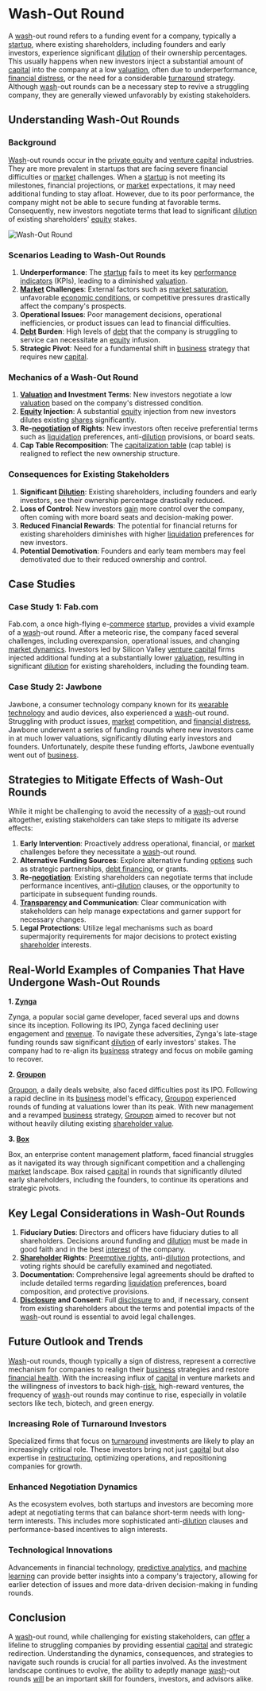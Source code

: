 # Wash-Out Round

A [wash](../w/wash.md)-out round refers to a funding event for a company, typically a [startup](../s/startup.md), where existing shareholders, including founders and early investors, experience significant [dilution](../d/dilution.md) of their ownership percentages. This usually happens when new investors inject a substantial amount of [capital](../c/capital.md) into the company at a low [valuation](../v/valuation.md), often due to underperformance, [financial distress](../f/financial_distress.md), or the need for a considerable [turnaround](../t/turnaround.md) strategy. Although [wash](../w/wash.md)-out rounds can be a necessary step to revive a struggling company, they are generally viewed unfavorably by existing stakeholders.

## Understanding Wash-Out Rounds

### Background

[Wash](../w/wash.md)-out rounds occur in the [private equity](../p/private_equity.md) and [venture capital](../v/venture_capital.md) industries. They are more prevalent in startups that are facing severe financial difficulties or [market](../m/market.md) challenges. When a [startup](../s/startup.md) is not meeting its milestones, financial projections, or [market](../m/market.md) expectations, it may need additional funding to stay afloat. However, due to its poor performance, the company might not be able to secure funding at favorable terms. Consequently, new investors negotiate terms that lead to significant [dilution](../d/dilution.md) of existing shareholders' [equity](../e/equity.md) stakes.

![Wash-Out Round](https://example.com/sampleimage.jpg)

### Scenarios Leading to Wash-Out Rounds

1. **Underperformance**: The [startup](../s/startup.md) fails to meet its key [performance indicators](../p/performance_indicators.md) (KPIs), leading to a diminished [valuation](../v/valuation.md).
2. **[Market](../m/market.md) Challenges**: External factors such as [market saturation](../m/market_saturation.md), unfavorable [economic conditions](../e/economic_conditions.md), or competitive pressures drastically affect the company's prospects.
3. **Operational Issues**: Poor management decisions, operational inefficiencies, or product issues can lead to financial difficulties.
4. **[Debt](../d/debt.md) Burden**: High levels of [debt](../d/debt.md) that the company is struggling to service can necessitate an [equity](../e/equity.md) infusion.
5. **Strategic Pivot**: Need for a fundamental shift in [business](../b/business.md) strategy that requires new [capital](../c/capital.md).

### Mechanics of a Wash-Out Round

1. **[Valuation](../v/valuation.md) and Investment Terms**: New investors negotiate a low [valuation](../v/valuation.md) based on the company's distressed condition.
2. **[Equity](../e/equity.md) Injection**: A substantial [equity](../e/equity.md) injection from new investors dilutes existing [shares](../s/shares.md) significantly.
3. **Re-[negotiation](../n/negotiation.md) of Rights**: New investors often receive preferential terms such as [liquidation](../l/liquidation.md) preferences, anti-[dilution](../d/dilution.md) provisions, or board seats.
4. **Cap Table Recomposition**: The [capitalization table](../c/capitalization_table.md) (cap table) is realigned to reflect the new ownership structure.

### Consequences for Existing Stakeholders

1. **Significant [Dilution](../d/dilution.md)**: Existing shareholders, including founders and early investors, see their ownership percentage drastically reduced.
2. **Loss of Control**: New investors [gain](../g/gain.md) more control over the company, often coming with more board seats and decision-making power.
3. **Reduced Financial Rewards**: The potential for financial returns for existing shareholders diminishes with higher [liquidation](../l/liquidation.md) preferences for new investors.
4. **Potential Demotivation**: Founders and early team members may feel demotivated due to their reduced ownership and control.

## Case Studies

### Case Study 1: Fab.com

Fab.com, a once high-flying e-[commerce](../c/commerce.md) [startup](../s/startup.md), provides a vivid example of a [wash](../w/wash.md)-out round. After a meteoric rise, the company faced several challenges, including overexpansion, operational issues, and changing [market dynamics](../m/market_dynamics.md). Investors led by Silicon Valley [venture capital](../v/venture_capital.md) firms injected additional funding at a substantially lower [valuation](../v/valuation.md), resulting in significant [dilution](../d/dilution.md) for existing shareholders, including the founding team.

### Case Study 2: Jawbone

Jawbone, a consumer technology company known for its [wearable technology](../w/wearable_technology.md) and audio devices, also experienced a [wash](../w/wash.md)-out round. Struggling with product issues, [market](../m/market.md) competition, and [financial distress](../f/financial_distress.md), Jawbone underwent a series of funding rounds where new investors came in at much lower valuations, significantly diluting early investors and founders. Unfortunately, despite these funding efforts, Jawbone eventually went out of [business](../b/business.md).

## Strategies to Mitigate Effects of Wash-Out Rounds

While it might be challenging to avoid the necessity of a [wash](../w/wash.md)-out round altogether, existing stakeholders can take steps to mitigate its adverse effects:

1. **Early Intervention**: Proactively address operational, financial, or [market](../m/market.md) challenges before they necessitate a [wash](../w/wash.md)-out round.
2. **Alternative Funding Sources**: Explore alternative funding [options](../o/options.md) such as strategic partnerships, [debt financing](../d/debt_financing.md), or grants.
3. **Re-[negotiation](../n/negotiation.md)**: Existing shareholders can negotiate terms that include performance incentives, anti-[dilution](../d/dilution.md) clauses, or the opportunity to participate in subsequent funding rounds.
4. **[Transparency](../t/transparency.md) and Communication**: Clear communication with stakeholders can help manage expectations and garner support for necessary changes.
5. **Legal Protections**: Utilize legal mechanisms such as board supermajority requirements for major decisions to protect existing [shareholder](../s/shareholder.md) interests.

## Real-World Examples of Companies That Have Undergone Wash-Out Rounds

**1. [Zynga](https://www.zynga.com)**

Zynga, a popular social game developer, faced several ups and downs since its inception. Following its IPO, Zynga faced declining user engagement and [revenue](../r/revenue.md). To navigate these adversities, Zynga's late-stage funding rounds saw significant [dilution](../d/dilution.md) of early investors' stakes. The company had to re-align its [business](../b/business.md) strategy and focus on mobile gaming to recover.

**2. [Groupon](https://www.groupon.com)**

[Groupon](../g/groupon.md), a daily deals website, also faced difficulties post its IPO. Following a rapid decline in its [business](../b/business.md) model's efficacy, [Groupon](../g/groupon.md) experienced rounds of funding at valuations lower than its peak. With new management and a revamped [business](../b/business.md) strategy, [Groupon](../g/groupon.md) aimed to recover but not without heavily diluting existing [shareholder value](../s/shareholder_value.md).

**3. [Box](https://www.box.com)**

Box, an enterprise content management platform, faced financial struggles as it navigated its way through significant competition and a challenging [market](../m/market.md) landscape. Box raised [capital](../c/capital.md) in rounds that significantly diluted early shareholders, including the founders, to continue its operations and strategic pivots.

## Key Legal Considerations in Wash-Out Rounds

1. **Fiduciary Duties**: Directors and officers have fiduciary duties to all shareholders. Decisions around funding and [dilution](../d/dilution.md) must be made in good faith and in the best [interest](../i/interest.md) of the company.
2. **[Shareholder](../s/shareholder.md) Rights**: [Preemptive rights](../p/preemptive_rights.md), anti-[dilution](../d/dilution.md) protections, and voting rights should be carefully examined and negotiated.
3. **Documentation**: Comprehensive legal agreements should be drafted to include detailed terms regarding [liquidation](../l/liquidation.md) preferences, board composition, and protective provisions.
4. **[Disclosure](../d/disclosure.md) and Consent**: Full [disclosure](../d/disclosure.md) to and, if necessary, consent from existing shareholders about the terms and potential impacts of the [wash](../w/wash.md)-out round is essential to avoid legal challenges.

## Future Outlook and Trends

[Wash](../w/wash.md)-out rounds, though typically a sign of distress, represent a corrective mechanism for companies to realign their [business](../b/business.md) strategies and restore [financial health](../f/financial_health.md). With the increasing influx of [capital](../c/capital.md) in venture markets and the willingness of investors to back high-[risk](../r/risk.md), high-reward ventures, the frequency of [wash](../w/wash.md)-out rounds may continue to rise, especially in volatile sectors like tech, biotech, and green energy.

### Increasing Role of Turnaround Investors

Specialized firms that focus on [turnaround](../t/turnaround.md) investments are likely to play an increasingly critical role. These investors bring not just [capital](../c/capital.md) but also expertise in [restructuring](../r/restructuring.md), optimizing operations, and repositioning companies for growth.

### Enhanced Negotiation Dynamics

As the ecosystem evolves, both startups and investors are becoming more adept at negotiating terms that can balance short-term needs with long-term interests. This includes more sophisticated anti-[dilution](../d/dilution.md) clauses and performance-based incentives to align interests.

### Technological Innovations

Advancements in financial technology, [predictive analytics](../p/predictive_analytics.md), and [machine learning](../m/machine_learning.md) can provide better insights into a company's trajectory, allowing for earlier detection of issues and more data-driven decision-making in funding rounds.

## Conclusion

A [wash](../w/wash.md)-out round, while challenging for existing stakeholders, can [offer](../o/offer.md) a lifeline to struggling companies by providing essential [capital](../c/capital.md) and strategic redirection. Understanding the dynamics, consequences, and strategies to navigate such rounds is crucial for all parties involved. As the investment landscape continues to evolve, the ability to adeptly manage [wash](../w/wash.md)-out rounds [will](../w/will.md) be an important skill for founders, investors, and advisors alike.